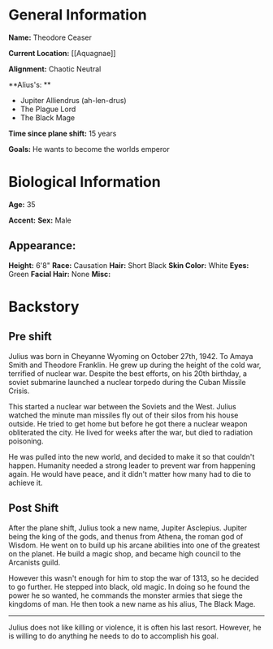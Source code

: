 # General Information
**Name:** Theodore Ceaser

**Current Location:** [[Aquagnae]]

**Alignment:** Chaotic Neutral

**Alius's: **
- Jupiter Alliendrus (ah-len-drus)
- The Plague Lord
- The Black Mage

**Time since plane shift:** 15 years

**Goals:** He wants to become the worlds emperor

# Biological Information
**Age:** 35

**Accent:**
**Sex:** Male

## Appearance:
**Height:** 6'8"
**Race:** Causation
**Hair:** Short Black
**Skin Color:** White
**Eyes:** Green
**Facial Hair:** None
**Misc:** 


# Backstory
## Pre shift
Julius was born in Cheyanne Wyoming on October 27th, 1942.  To Amaya Smith and Theodore Franklin. He grew up during the height of the cold war, terrified of nuclear war. Despite the best efforts, on his 20th birthday, a soviet submarine launched a nuclear torpedo during the Cuban Missile Crisis. 

This started a nuclear war between the Soviets and the West. Julius watched the minute man missiles fly out of their silos from his house outside. He tried to get home but before he got there a nuclear weapon obliterated the city. He lived for weeks after the war, but died to radiation poisoning.

He was pulled into the new world, and decided to make it so that couldn't happen. Humanity needed a strong leader to prevent war from happening again. He would have peace, and it didn't matter how many had to die to achieve it.

## Post Shift
After the plane shift, Julius took a new name, Jupiter Asclepius. Jupiter being the king of the gods, and thenus from Athena, the roman god of Wisdom. He went on to build up his arcane abilities into one of the greatest on the planet. He build a magic shop, and became high council to the Arcanists guild.

However this wasn't enough for him to stop the war of 1313, so he decided to go further. He stepped into black, old magic. In doing so he found the power he so wanted, he commands the monster armies that siege the kingdoms of man. He then took a new name as his alius, The Black Mage. 

---

Julius does not like killing or violence, it is often his last resort. However, he is willing to do anything he needs to do to accomplish his goal.




 

			

